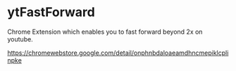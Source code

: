 # ytFastForward
Chrome Extension which enables you to fast forward beyond 2x on youtube.

https://chromewebstore.google.com/detail/onphnbdaloaeamdhncmepiklcplinpke
